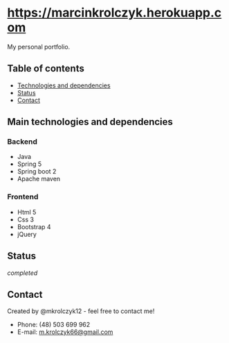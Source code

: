 # https://marcinkrolczyk.herokuapp.com
My personal portfolio.

## Table of contents

- [Technologies and dependencies](#technologies-and-dependencies)
- [Status](#status)
- [Contact](#contact)

## Main technologies and dependencies
### Backend
- Java
- Spring 5
- Spring boot 2
- Apache maven
### Frontend
- Html 5
- Css 3
- Bootstrap 4
- jQuery

## Status

_completed_

## Contact

Created by @mkrolczyk12 - feel free to contact me!

- Phone: (48) 503 699 962
- E-mail: m.krolczyk66@gmail.com

